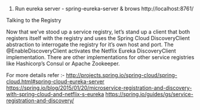 1. Run eureka server - spring-eureka-server & brows http://localhost:8761/

Talking to the Registry

Now that we’ve stood up a service registry, let’s stand up a client that both registers itself with the registry and uses the Spring Cloud DiscoveryClient abstraction to interrogate the registry for it’s own host and port. The @EnableDiscoveryClient activates the Netflix Eureka DiscoveryClient implementation. There are other implementations for other service registries like Hashicorp’s Consul or Apache Zookeeper.

For more details refer :- 
	http://projects.spring.io/spring-cloud/spring-cloud.html#spring-cloud-eureka-server
	https://spring.io/blog/2015/01/20/microservice-registration-and-discovery-with-spring-cloud-and-netflix-s-eureka
	https://spring.io/guides/gs/service-registration-and-discovery/
